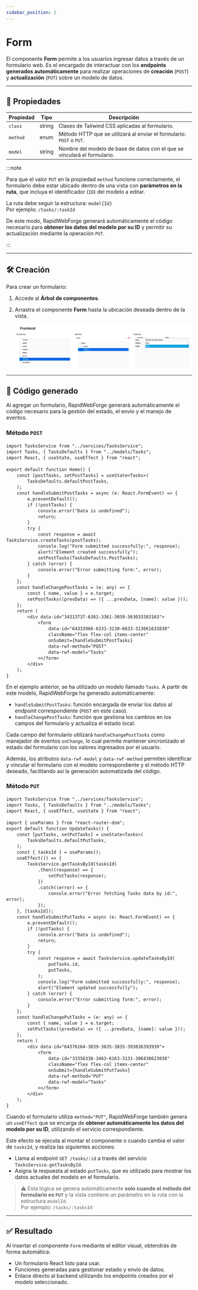 ```yaml
---
sidebar_position: 2
---
```


# Form

El componente **Form** permite a los usuarios ingresar datos a través de un formulario web. Es el encargado de interactuar con los **endpoints generados automáticamente** para realizar operaciones de **creación** (`POST`) y **actualización** (`PUT`) sobre un modelo de datos.

---

## 🧾 Propiedades

| Propiedad | Tipo   | Descripción                                                                 |
|-----------|--------|-----------------------------------------------------------------------------|
| `class`   | string | Clases de Tailwind CSS aplicadas al formulario.                             |
| `method`  | enum   | Método HTTP que se utilizará al enviar el formulario: `POST` o `PUT`.       |
| `model`   | string | Nombre del modelo de base de datos con el que se vinculará el formulario.   |

:::note

Para que el valor `PUT` en la propiedad `method` funcione correctamente, el formulario debe estar ubicado dentro de una vista con **parámetros en la ruta**, que incluya el identificador (`ID`) del modelo a editar.

La ruta debe seguir la estructura: `model{Id}`  
Por ejemplo: `/tasks/:taskId`

De este modo, RapidWebForge generará automáticamente el código necesario para **obtener los datos del modelo por su ID** y permitir su actualización mediante la operación `PUT`.

:::

---

## 🛠️ Creación

Para crear un formulario:

1. Accede al **Árbol de componentes**.
2. Arrastra el componente **Form** hasta la ubicación deseada dentro de la vista.

   ![Creación de formulario](../../src/assets/img/webp/Form-created.webp)

---

## 🧬 Código generado

Al agregar un formulario, RapidWebForge generará automáticamente el código necesario para la gestión del estado, el envío y el manejo de eventos.

### Método `POST`

```tsx
import TasksService from "../services/TasksService";
import Tasks, { TasksDefaults } from "../models/Tasks";
import React, { useState, useEffect } from "react";

export default function Home() {
	const [postTasks, setPostTasks] = useState<Tasks>(
		TasksDefaults.defaultPostTasks,
	);
	const handleSubmitPostTasks = async (e: React.FormEvent) => {
		e.preventDefault();
		if (!postTasks) {
			console.error("Data is undefined");
			return;
		}
		try {
			const response = await TasksService.createTasks(postTasks);
			console.log("Form submitted successfully:", response);
			alert("Element created successfully");
			setPostTasks(TasksDefaults.PostTasks);
		} catch (error) {
			console.error("Error submitting form:", error);
		}
	};
	const handleChangePostTasks = (e: any) => {
		const { name, value } = e.target;
		setPostTasks((prevData) => ({ ...prevData, [name]: value }));
	};
	return (
		<div data-id="34313737-6361-3361-3039-363033383163">
			<form
				data-id="64333966-6331-3130-6633-313661633830"
				className="flex flex-col items-center"
				onSubmit={handleSubmitPostTasks}
				data-rwf-method="POST"
				data-rwf-model="Tasks"
			></form>
		</div>
	);
}
```

En el ejemplo anterior, se ha utilizado un modelo llamado `Tasks`. A partir de este modelo, RapidWebForge ha generado automáticamente:

- `handleSubmitPostTasks`: función encargada de enviar los datos al endpoint correspondiente (`POST` en este caso).
- `handleChangePostTasks`: función que gestiona los cambios en los campos del formulario y actualiza el estado local.

Cada campo del formulario utilizará `handleChangePostTasks` como manejador de eventos `onChange`, lo cual permite mantener sincronizado el estado del formulario con los valores ingresados por el usuario.

Además, los atributos `data-rwf-model` y `data-rwf-method` permiten identificar y vincular el formulario con el modelo correspondiente y el método HTTP deseado, facilitando así la generación automatizada del código.

### Método `PUT`

```tsx
import TasksService from "../services/TasksService";
import Tasks, { TasksDefaults } from "../models/Tasks";
import React, { useEffect, useState } from "react";

import { useParams } from "react-router-dom";
export default function UpdateTasks() {
	const [putTasks, setPutTasks] = useState<Tasks>(
		TasksDefaults.defaultPutTasks,
	);
	const { tasksId } = useParams();
	useEffect(() => {
		TasksService.getTasksById(tasksId)
			.then((response) => {
				setPutTasks(response);
			})
			.catch((error) => {
				console.error("Error fetching Tasks data by id:", error);
			});
	}, [tasksId]);
	const handleSubmitPutTasks = async (e: React.FormEvent) => {
		e.preventDefault();
		if (!putTasks) {
			console.error("Data is undefined");
			return;
		}
		try {
			const response = await TasksService.updateTasksById(
				putTasks.id,
				putTasks,
			);
			console.log("Form submitted successfully:", response);
			alert("Element updated successfully");
		} catch (error) {
			console.error("Error submitting form:", error);
		}
	};
	const handleChangePutTasks = (e: any) => {
		const { name, value } = e.target;
		setPutTasks((prevData) => ({ ...prevData, [name]: value }));
	};
	return (
		<div data-id="64376164-3839-3635-3835-393836393939">
			<form
				data-id="33356338-3463-6163-3131-306438623038"
				className="flex flex-col items-center"
				onSubmit={handleSubmitPutTasks}
				data-rwf-method="PUT"
				data-rwf-model="Tasks"
			></form>
		</div>
	);
}
```

Cuando el formulario utiliza `method="PUT"`, RapidWebForge también genera un `useEffect` que se encarga de **obtener automáticamente los datos del modelo por su ID**, utilizando el servicio correspondiente.

Este efecto se ejecuta al montar el componente o cuando cambia el valor de `tasksId`, y realiza las siguientes acciones:

- Llama al endpoint `GET /tasks/:id` a través del servicio `TasksService.getTasksById`.
- Asigna la respuesta al estado `putTasks`, que es utilizado para mostrar los datos actuales del modelo en el formulario.

> ⚠️ Esta lógica se genera automáticamente **solo cuando el método del formulario es `PUT`** y la vista contiene un parámetro en la ruta con la estructura `modelId`.  
> Por ejemplo: `/tasks/:tasksId`

---

## ✅ Resultado

Al insertar el componente `Form` mediante el editor visual, obtendrás de forma automática:

- Un formulario React listo para usar.
- Funciones generadas para gestionar estado y envío de datos.
- Enlace directo al backend utilizando los endpoints creados por el modelo seleccionado.